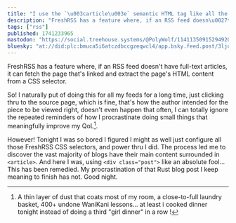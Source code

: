 ```yaml
---
title: "I use the `\u003carticle\u003e` semantic HTML tag like all the other cool kids now"
description: "FreshRSS has a feature where, if an RSS feed doesn\u0027t have full-text articles, it can fetch the page that\u0027s linked and extract the page\u0027s..."
tags: ["rss"]
published: 1741233965
mastodon: "https://social.treehouse.systems/@PolyWolf/114113509152949207"
bluesky: "at://did:plc:bmuca5i6atczdbccgzeqwcl4/app.bsky.feed.post/3ljomjzybus2v"
---
```


FreshRSS has a feature where, if an RSS feed doesn't have full-text articles, it can fetch the page that's linked and extract the page's HTML content from a CSS selector.

So! I naturally put of doing this for all my feeds for a long time, just clicking thru to the source page, which is fine, that's how the author intended for the piece to be viewed right, doesn't even happen that often, I can totally ignore the repeated reminders of how I procrastinate doing small things that meaningfully improve my QoL[^1].

However! Tonight I was so bored I figured I might as well just configure all those FreshRSS CSS selectors, and power thru I did. The process led me to discover the vast majority of blogs have their main content surrounded in `<article>`. And here I was, using `<div class="post">` like an absolute fool... This has been remedied. My procrastination of that Rust blog post I keep meaning to finish has not. Good night.

[^1]: A thin layer of dust that coats most of my room, a close-to-full laundry basket, 400+ undone WaniKani lessons... at least i cooked dinner tonight instead of doing a third "girl dinner" in a row !